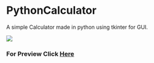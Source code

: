 # PythonCalculator
A simple Calculator made in python using tkinter for GUI.

<img src="https://telegra.ph/file/72f525b8ab4df8f117be1.jpg">

### For Preview Click [Here](https://telegra.ph/file/d686ad342d9cbd2d953c8.mp4)
